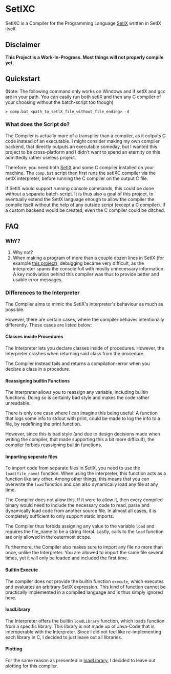 # SetlXC

SetlXC is a Compiler for the Programming Language [SetlX](https://randoom.org/Software/SetlX/) written in SetlX itself.

## Disclaimer

**This Project is a Work-In-Progress. Most things will not properly compile yet.**

## Quickstart

(Note: The following command only works on Windows and if setlX and gcc are in your path. You can easily run both setlX and then any C compiler of your choosing without the batch-script too though)

```
> comp.bat <path_to_setlX_file_without_file_ending> -d
```

### What does the Script do?

The Compiler is actually more of a transpiler than a compiler, as it outputs C code instead of an executable. I might consider making my own compiler backend, that directly outputs an executable someday, but I wanted this project to be cross-platform and I didn't want to spend an eternity on this admittedly rather useless project.

Therefore, you need both [SetlX](https://randoom.org/Software/SetlX/) and some C compiler installed on your machine. The `comp.bat` script then first runs the setlXC compiler via the setlX interpreter, before running the C compiler on the output C file.

If SetlX would support running console commands, this could be done without a separate batch-script. It is thus also a goal of this project, to eventually extend the SetlX language enough to allow the compiler the compile itself without the help of any outside script (except a C compiler). If a custom backend would be created, even the C compiler could be ditched.

## FAQ

### WhY?

1. Why not?
2. When making a program of more than a couple dozen lines in SetlX (for example [this project](https://github.com/ArtInLines/differentiator)), debugging became very difficult, as the interpreter spams the console full with mostly unnecessary information. A key motiviation behind this compiler was thus to provide better and usable error messages.

### Differences to the Interpreter

The Compiler aims to mimic the SetlX's interpreter's behaviour as much as possible.

However, there are certain cases, where the compiler behaves intentionally differently. These cases are listed below:

#### Classes inside Procedures

The Interpreter lets you declare classes inside of procedures. However, the Interpreter crashes when returning said class from the procedure.

The Compiler instead fails and returns a compilation-error when you declare a class in a procedure.

#### Reassigning builtin Functions

The interpreter allows you to reassign any variable, including builtin functions. Doing so is certainly bad style and makes the code rather unreadable.

There is only one case where I can imagine this being useful: A function that logs some info to stdout with print, could be made to log the info to a file, by redefining the print function.

However, since this is bad style (and due to design decisions made when writing the compiler, that made supporting this a bit more difficult), the compiler forbids reassigning builtin functions.

#### Importing seperate files

To import code from separate files in SetlX, you need to use the `load(file_name)` function. When using the interpreter, this function acts as a function like any other. Among other things, this means that you can overwrite the `load` function and can also dynamically load any file at any time.

The Compiler does not allow this. If it were to allow it, then every compiled binary would need to include the necessary code to read, parse and dynamically load code from another source file. In almost all cases, it is completely sufficient to only support static imports.

The Compiler thus forbids assigning any value to the variable `load` and requires the file_name to be a string literal. Lastly, calls to the `load` function are only allowed in the outermost scope.

Furthermore, the Compiler also makes sure to import any file no more than once, unlike the Interpreter. You are allowed to import the same file several times, yet it will only be loaded and included the first time.

#### Builtin Execute

The compiler does not provide the builtin function `execute`, which executes and evaluates an arbitrary SetlX expression. This kind of function cannot be practically implemented in a compiled language and is thus simply ignored here.

#### loadLibrary

The Interpreter offers the builtin `loadLibrary` function, which loads function from a specific library. This library is not made up of Java-Code that is interoperable with the Interpreter. Since I did not feel like re-implementing each library in C, I decided to just leave out all libraries.

#### Plotting

For the same reason as presented in [loadLibrary](#loadlibrary), I decided to leave out plotting for this compiler.